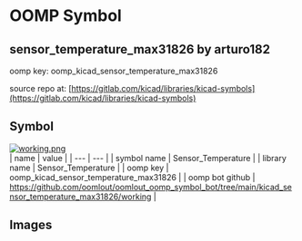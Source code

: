 # OOMP Symbol  
## sensor_temperature_max31826  by arturo182  
  
oomp key: oomp_kicad_sensor_temperature_max31826  
  
source repo at: [https://gitlab.com/kicad/libraries/kicad-symbols](https://gitlab.com/kicad/libraries/kicad-symbols)  
## Symbol  
  
[![working.png](working_600.png)](working.png)  
| name | value | 
| --- | --- | 
| symbol name | Sensor_Temperature | 
| library name | Sensor_Temperature | 
| oomp key | oomp_kicad_sensor_temperature_max31826 | 
| oomp bot github | https://github.com/oomlout/oomlout_oomp_symbol_bot/tree/main/kicad_sensor_temperature_max31826/working | 
## Images  
